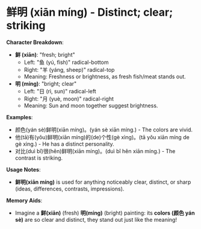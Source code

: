 # **鲜明 (xiān míng) - Distinct; clear; striking**

**Character Breakdown**:  
- **鲜 (xiān)**: "fresh; bright"
  - Left: "鱼 (yú, fish)" radical-bottom
  - Right: "羊 (yáng, sheep)" radical-top
  - Meaning: Freshness or brightness, as fresh fish/meat stands out.  
- **明 (míng)**: "bright; clear"
  - Left: "日 (rì, sun)" radical-left
  - Right: "月 (yuè, moon)" radical-right
  - Meaning: Sun and moon together suggest brightness.

**Examples**:  
- 颜色(yán sè)鲜明(xiān míng)。(yán sè xiān míng.) - The colors are vivid.  
- 他(tā)有(yǒu)鲜明(xiān míng)的(de)个性(gè xìng)。(tā yǒu xiān míng de gè xìng.) - He has a distinct personality.  
- 对比(duì bǐ)很(hěn)鲜明(xiān míng)。(duì bǐ hěn xiān míng.) - The contrast is striking.

**Usage Notes**:  
- **鲜明(xiān míng)** is used for anything noticeably clear, distinct, or sharp (ideas, differences, contrasts, impressions).

**Memory Aids**:  
- Imagine a **鲜(xiān)** (fresh) **明(míng)** (bright) painting: its **colors (颜色 yán sè)** are so clear and distinct, they stand out just like the meaning!